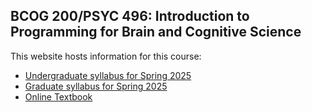 ## BCOG 200/PSYC 496: Introduction to Programming for Brain and Cognitive Science

This website hosts information for this course:

- [Undergraduate syllabus for Spring 2025](bcog_200_syllabus.md)
- [Graduate syllabus for Spring 2025](psyc_496_syllabus.md)
- [Online Textbook](ebook/book_contents.md)

